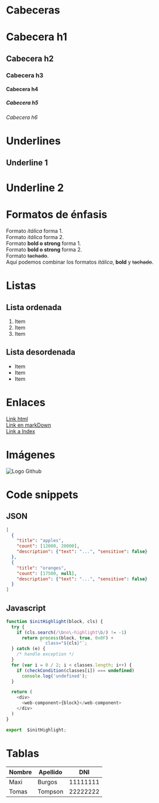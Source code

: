 # Cabeceras
# Cabecera h1
## Cabecera h2
### Cabecera h3
#### Cabecera h4
##### Cabecera h5
###### Cabecera h6


# Underlines
Underline 1
-------------
Underline 2
=============


# Formatos de énfasis
Formato *itálica* forma 1.\
Formato _itálica_ forma 2.\
Formato **bold o strong** forma 1.\
Formato __bold o strong__ forma 2.\
Formato ~~tachado~~.\
Aquí podemos combinar los formatos *itálica*, **bold** y ~~tachado~~.


# Listas

## Lista ordenada
1. Item 
2. Item 
3. Item 

## Lista desordenada
- Item 
- Item 
- Item 


# Enlaces
<a href="https://www.google.com/">Link html</a> \
[Link en markDown](https://www.google.com/) \
[Link a Index](index.html)


# Imágenes
![Logo Github](https://cdn-icons-png.flaticon.com/512/25/25231.png)



# Code snippets

## JSON
```JSON
[
  {
    "title": "apples",
    "count": [12000, 20000],
    "description": {"text": "...", "sensitive": false}
  },
  {
    "title": "oranges",
    "count": [17500, null],
    "description": {"text": "...", "sensitive": false}
  }
]
```

## Javascript
```javascript
function $initHighlight(block, cls) {
  try {
    if (cls.search(/\bno\-highlight\b/) != -1)
      return process(block, true, 0x0F) +
             ` class="${cls}"`;
  } catch (e) {
    /* handle exception */
  }
  for (var i = 0 / 2; i < classes.length; i++) {
    if (checkCondition(classes[i]) === undefined)
      console.log('undefined');
  }

  return (
    <div>
      <web-component>{block}</web-component>
    </div>
  )
}

export  $initHighlight;
```

# Tablas

| Nombre | Apellido | DNI |
| ------ | -------- | --- |
| Maxi | Burgos | 11111111 |
| Tomas | Tompson | 22222222 |
